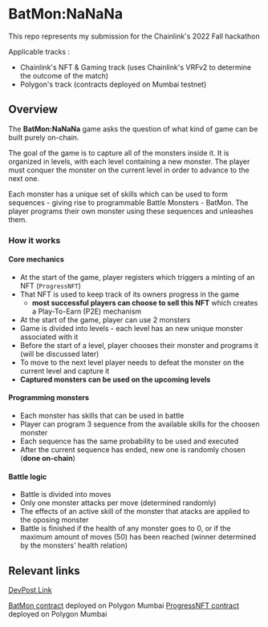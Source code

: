 # BatMon:NaNaNa

This repo represents my submission for the Chainlink's 2022 Fall hackathon

Applicable tracks :

-   Chainlink's NFT & Gaming track (uses Chainlink's VRFv2 to determine the outcome of the match)
-   Polygon's track (contracts deployed on Mumbai testnet)

## Overview

The **BatMon:NaNaNa** game asks the question of what kind of game can be built purely on-chain.

The goal of the game is to capture all of the monsters inside it. It is organized in levels, with each level containing a new monster. The player must conquer the monster on the current level in order to advance to the next one.

Each monster has a unique set of skills which can be used to form sequences - giving rise to programmable Battle Monsters - BatMon. The player programs their own monster using these sequences and unleashes them.

### How it works

#### Core mechanics

-   At the start of the game, player registers which triggers a minting of an NFT (`ProgressNFT`)
-   That NFT is used to keep track of its owners progress in the game
    -   **most successful players can choose to sell this NFT** which creates a Play-To-Earn (P2E) mechanism
-   At the start of the game, player can use 2 monsters
-   Game is divided into levels - each level has an new unique monster associated with it
-   Before the start of a level, player chooses their monster and programs it (will be discussed later)
-   To move to the next level player needs to defeat the monster on the current level and capture it
-   **Captured monsters can be used on the upcoming levels**

#### Programming monsters

-   Each monster has skills that can be used in battle
-   Player can program 3 sequence from the available skills for the choosen monster
-   Each sequence has the same probability to be used and executed
-   After the current sequence has ended, new one is randomly chosen (**done on-chain**)

#### Battle logic

-   Battle is divided into moves
-   Only one monster attacks per move (determined randomly)
-   The effects of an active skill of the monster that atacks are applied to the oposing monster
-   Battle is finished if the health of any monster goes to 0, or if the maximum amount of moves (50) has been reached (winner determined by the monsters' health relation)

## Relevant links

[DevPost Link](https://devpost.com/software/batmon-nanana)

[BatMon contract](https://mumbai.polygonscan.com/address/0x71060AfF9d562474915b099df231f1864D73c71E#code) deployed on Polygon Mumbai
[ProgressNFT contract](https://mumbai.polygonscan.com/address/0x2A933824EfE133d5689E225b58A2598e1ab6829f#code) deployed on Polygon Mumbai
